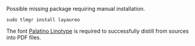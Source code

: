 Possible missing package requiring manual installation.

    sudo tlmgr install layaureo

The font [Palatino Linotype](https://docs.microsoft.com/en-us/typography/font-list/palatino-linotype) is required to successfully distill from
sources into PDF files.
